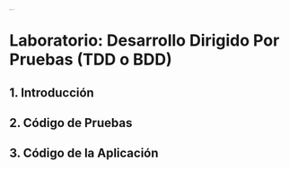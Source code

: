 <img src="/Users/Chris/Documents/Lab_TDD_BDD/Logo_UNIR.png" alt="Logo_UNIR" style="zoom:10%;" align="left" />

# Laboratorio: Desarrollo Dirigido Por Pruebas (TDD o BDD)

## 1. Introducción

## 2. Código de Pruebas

## 3. Código de la Aplicación



